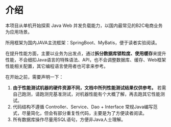 # 介绍
本项目从单机开始探索 Java Web 并发负载能力，以国内最常见的B2C电商业务为应用场景。

所用框架为国内JAVA主流框架：SpringBoot、MyBatis，便于读者实验阅读。

在提升性能方面，主要以业务为出发点，通过**拆分数据库锁粒度、使用缓存**来提升性能，不会细扣Java语言的特殊语法、API，也不会调整数据库、缓存、Web框架性能相关配置，其它编程语言使用者也可拿来参考。

在开始之前，需要声明一下：
<br/>
1. **由于性能测试机器的硬件资源不同，文档中所列性能测试结果仅供参考。** 若需自己跑测，请跑测完基准测试，对机器性能有个大概了解，再去跑其它性能测试。
2. 代码结构不遵循 Controller、Service、Dao + Interface 常规Java编写范式，尽量简化，但会有部分重复性代码，主要是为了方便读者阅读。
3. 所有数据库操作尽量用SQL语句，方便非Java人士理解。
